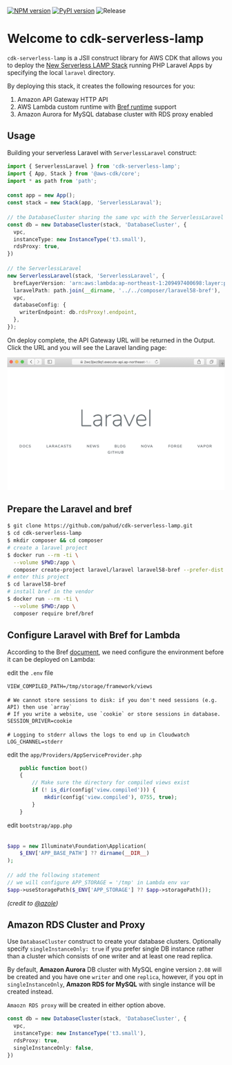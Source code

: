 
[![NPM version](https://badge.fury.io/js/cdk-serverless-lamp.svg)](https://badge.fury.io/js/cdk-serverless-lamp)
[![PyPI version](https://badge.fury.io/py/cdk-serverless-lamp.svg)](https://badge.fury.io/py/cdk-serverless-lamp)
![Release](https://github.com/pahud/cdk-serverless-lamp/workflows/Release/badge.svg)

# Welcome to cdk-serverless-lamp

`cdk-serverless-lamp` is a JSII construct library for AWS CDK that allows you to deploy the [New Serverless LAMP Stack](https://aws.amazon.com/tw/blogs/compute/introducing-the-new-serverless-lamp-stack/) running PHP Laravel Apps by specifying the local `laravel` directory.

By deploying this stack, it creates the following resources for you:

1. Amazon API Gateway HTTP API
2. AWS Lambda custom runtime with [Bref runtime](https://bref.sh/docs/runtimes/) support
3. Amazon Aurora for MySQL database cluster with RDS proxy enabled

## Usage

Building your serverless Laravel with `ServerlessLaravel` construct:

```ts
import { ServerlessLaravel } from 'cdk-serverless-lamp';
import { App, Stack } from '@aws-cdk/core';
import * as path from 'path';

const app = new App();
const stack = new Stack(app, 'ServerlessLaraval');

// the DatabaseCluster sharing the same vpc with the ServerlessLaravel
const db = new DatabaseCluster(stack, 'DatabaseCluster', {
  vpc,
  instanceType: new InstanceType('t3.small'),
  rdsProxy: true,
})

// the ServerlessLaravel
new ServerlessLaravel(stack, 'ServerlessLaravel', {
  brefLayerVersion: 'arn:aws:lambda:ap-northeast-1:209497400698:layer:php-74-fpm:11',
  laravelPath: path.join(__dirname, '../../composer/laravel58-bref'),
  vpc,
  databaseConfig: {
    writerEndpoint: db.rdsProxy!.endpoint,
  },
});
```

On deploy complete, the API Gateway URL will be returned in the Output. Click the URL and you will see the Laravel landing page:

![laravel-welcome](./images/laravel.png)


## Prepare the Laravel and bref

```bash
$ git clone https://github.com/pahud/cdk-serverless-lamp.git
$ cd cdk-serverless-lamp
$ mkdir composer && cd composer
# create a laravel project
$ docker run --rm -ti \
  --volume $PWD:/app \
  composer create-project laravel/laravel laravel58-bref --prefer-dist
# enter this project
$ cd laravel58-bref
# install bref in the vendor
$ docker run --rm -ti \
  --volume $PWD:/app \
  composer require bref/bref
```


## Configure Laravel with Bref for Lambda

According to the Bref [document](https://bref.sh/docs/frameworks/laravel.html), we need configure the environment before it can be deployed on Lambda:

edit the `.env` file
```
VIEW_COMPILED_PATH=/tmp/storage/framework/views

# We cannot store sessions to disk: if you don't need sessions (e.g. API) then use `array`
# If you write a website, use `cookie` or store sessions in database.
SESSION_DRIVER=cookie

# Logging to stderr allows the logs to end up in Cloudwatch
LOG_CHANNEL=stderr
```

edit the `app/Providers/AppServiceProvider.php`

```php
    public function boot()
    {
        // Make sure the directory for compiled views exist
        if (! is_dir(config('view.compiled'))) {
            mkdir(config('view.compiled'), 0755, true);
        }
    }
```

edit `bootstrap/app.php`

```php

$app = new Illuminate\Foundation\Application(
    $_ENV['APP_BASE_PATH'] ?? dirname(__DIR__)
);

// add the following statement
// we will configure APP_STORAGE = '/tmp' in Lambda env var
$app->useStoragePath($_ENV['APP_STORAGE'] ?? $app->storagePath());
```
_(credit to [@azole](https://medium.com/@azole/deploy-serverless-laravel-by-bref-6f28b1e0d53a))_


## Amazon RDS Cluster and Proxy

Use `DatabaseCluster` construct to create your database clusters. Optionally specify `singleInstanceOnly: true` if you prefer single DB instance rather than a cluster which consists of one writer and at least one read replica.

By default, **Amazon Aurora** DB cluster with MySQL engine version `2.08` will be created and you have one `writer` and one `replica`, however, if you opt in `singleInstanceOnly`, **Amazon RDS for MySQL** with single instance will be created instead.

`Amaozn RDS proxy` will be created in either option above.


```ts
const db = new DatabaseCluster(stack, 'DatabaseCluster', {
  vpc,
  instanceType: new InstanceType('t3.small'),
  rdsProxy: true,
  singleInstanceOnly: false,
})
```
